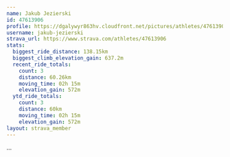 ```yaml
---
name: Jakub Jezierski
id: 47613906
profile: https://dgalywyr863hv.cloudfront.net/pictures/athletes/47613906/14681924/1/large.jpg
username: jakub-jezierski
strava_url: https://www.strava.com/athletes/47613906
stats:
  biggest_ride_distance: 138.15km
  biggest_climb_elevation_gain: 637.2m
  recent_ride_totals:
    count: 3
    distance: 60.26km
    moving_time: 02h 15m
    elevation_gain: 572m
  ytd_ride_totals:
    count: 3
    distance: 60km
    moving_time: 02h 15m
    elevation_gain: 572m
layout: strava_member
--- 
```

...
